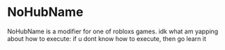 # NoHubName
NoHubName is a modifier for one of robloxs games. idk what am yapping about
how to execute: if u dont know how to execute, then go learn it
